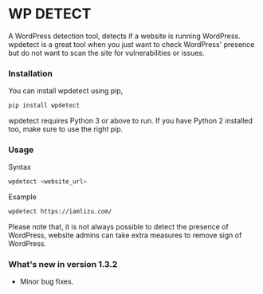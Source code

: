 # WP DETECT
A WordPress detection tool, detects if a website is running WordPress. wpdetect is a great tool when you just want to check WordPress' presence but do not want to scan the site for vulnerabilities or issues.  
### Installation
You can install wpdetect using pip,
```sh
pip install wpdetect
```
wpdetect requires Python 3 or above to run. If you have Python 2 installed too, make sure to use the right pip.

### Usage
Syntax
```sh
wpdetect <website_url>
```
Example
```sh
wpdetect https://iamlizu.com/
```

Please note that, it is not always possible to detect the presence of WordPress, website admins can take extra measures to remove sign of WordPress.

### What's new in version 1.3.2
* Minor bug fixes.